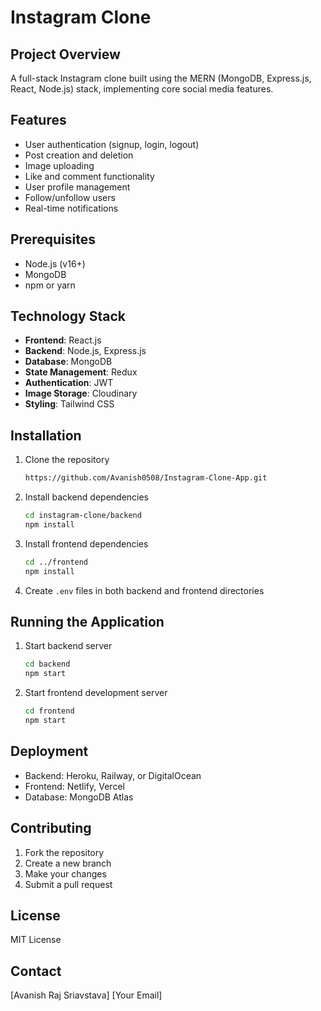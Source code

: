 # **Instagram Clone**

## **Project Overview**

A full-stack Instagram clone built using the MERN (MongoDB, Express.js, React, Node.js) stack, implementing core social media features.

## **Features**

- User authentication (signup, login, logout)
- Post creation and deletion
- Image uploading
- Like and comment functionality
- User profile management
- Follow/unfollow users
- Real-time notifications

## **Prerequisites**

- Node.js (v16+)
- MongoDB
- npm or yarn

## **Technology Stack**

- **Frontend**: React.js
- **Backend**: Node.js, Express.js
- **Database**: MongoDB
- **State Management**: Redux
- **Authentication**: JWT
- **Image Storage**: Cloudinary
- **Styling**: Tailwind CSS

## **Installation**

1. Clone the repository
   ```bash
   https://github.com/Avanish0508/Instagram-Clone-App.git
   ```

2. Install backend dependencies
   ```bash
   cd instagram-clone/backend
   npm install
   ```

3. Install frontend dependencies
   ```bash
   cd ../frontend
   npm install
   ```

4. Create `.env` files in both backend and frontend directories


## **Running the Application**

1. Start backend server
   ```bash
   cd backend
   npm start
   ```

2. Start frontend development server
   ```bash
   cd frontend
   npm start
   ```

## **Deployment**

- Backend: Heroku, Railway, or DigitalOcean
- Frontend: Netlify, Vercel
- Database: MongoDB Atlas

## **Contributing**

1. Fork the repository
2. Create a new branch
3. Make your changes
4. Submit a pull request

## **License**

MIT License

## **Contact**

[Avanish Raj Sriavstava]
[Your Email]

